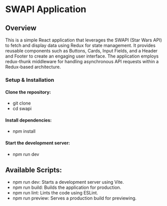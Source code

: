 # SWAPI Application

## Overview

This is a simple React application that leverages the SWAPI (Star Wars API) to fetch and display data using Redux for
state management. It provides reusable components such as Buttons, Cards, Input Fields, and a Header and Footer to
create an engaging user interface. The application employs redux-thunk middleware for handling asynchronous API requests
within a Redux-based architecture.

### Setup & Installation

#### Clone the repository:

* git clone <repository-url> 
* cd swapi

#### Install dependencies:

* npm install

#### Start the development server:

* npm run dev

## Available Scripts:

* npm run dev: Starts a development server using Vite.
* npm run build: Builds the application for production.
* npm run lint: Lints the code using ESLint.
* npm run preview: Serves a production build for previewing.

